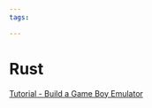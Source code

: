 ```yaml
---
tags:

---
```

# Rust

[Tutorial - Build a Game Boy Emulator](https://rylev.github.io/DMG-01/public/book/introduction.html)  
